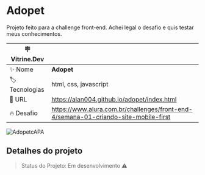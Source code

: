 # Adopet

Projeto feito para a challenge front-end. Achei legal o desafio e quis testar meus conhecimentos.

| :placard: Vitrine.Dev |     |
| -------------  | --- |
| :sparkles: Nome        | **Adopet**
| :label: Tecnologias | html, css, javascript
| :rocket: URL         | https://alan004.github.io/adopet/index.html
| :fire: Desafio     | https://www.alura.com.br/challenges/front-end-4/semana-01-criando-site-mobile-first

<!-- Inserir imagem com a #vitrinedev ao final do link -->
![AdopetcAPA](https://user-images.githubusercontent.com/17684918/209195984-a3c4e20b-4f3a-4778-b5b4-3e17556a0480.png#vitrinedev)

## Detalhes do projeto

> Status do Projeto: Em desenvolvimento  :warning:
